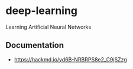 # deep-learning
Learning Artificial Neural Networks

## Documentation
- https://hackmd.io/yd6B-NRBRPS8e2_C9jSZzg
